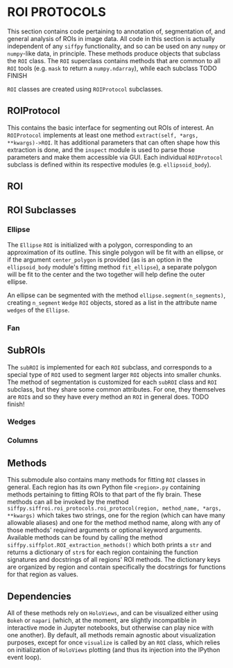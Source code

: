 # ROI PROTOCOLS

This section contains code pertaining to annotation of, segmentation of,
and general analysis of ROIs in image data. All code in this section is
actually independent of any `siffpy` functionality, and so can be used
on any `numpy` or `numpy`-like data, in principle. These methods produce
objects that subclass the `ROI` class. The `ROI` superclass contains methods
that are common to all `ROI` tools (e.g. `mask` to return a `numpy.ndarray`),
while each subclass TODO FINISH

`ROI` classes are created using `ROIProtocol` subclasses.

## ROIProtocol

This contains the basic interface for segmenting out ROIs of interest.
An `ROIProtocol` implements at least one method `extract(self, *args, **kwargs)->ROI`. It has additional parameters that can often shape how this extraction
is done, and the `inspect` module is used to parse those parameters and
make them accessible via GUI. Each individual `ROIProtocol` subclass is
defined within its respective modules (e.g. `ellipsoid_body`).

## ROI

## ROI Subclasses

### Ellipse

The `Ellipse` `ROI` is initialized with a polygon, corresponding to an approximation of its outline. This single polygon will be fit with
an ellipse, or if the argument `center_polygon` is provided (as is an option in the `ellipsoid_body` module's fitting method `fit_ellipse`),
a separate polygon will be fit to the center and the two together will help define the outer ellipse.

An ellipse can be segmented with the method `ellipse.segment(n_segments)`, creating `n_segment` `Wedge` `ROI` objects, stored as a list
in the attribute name `wedges` of the `Ellipse`.

### Fan

## SubROIs

The `subROI` is implemented for each `ROI` subclass, and corresponds to a special type of `ROI` used to segment larger `ROI`
objects into smaller chunks. The method of segmentation is customized for each `subROI` class and `ROI` subclass, but they
share some common attributes. For one, they themselves are `ROI`s and so they have every method an `ROI` in general does.
TODO finish!

### Wedges

### Columns

## Methods

This submodule also contains many methods for fitting `ROI` classes in general. Each region has its own Python file
`<region>.py` containing methods pertaining to fitting ROIs to that part of the fly brain. These methods can all be
invoked by the method `siffpy.siffroi.roi_protocols.roi_protocol(region, method_name, *args, **kwargs)` which takes
two strings, one for the region (which can have many allowable aliases) and one for the method method name, along with
any of those methods' required arguments or optional keyword arguments. Available methods can be found by calling the
method `siffpy.siffplot.ROI_extraction_methods()` which both prints a `str` and returns a dictionary of
`str`s for each region containing the function signatures and docstrings of all regions' ROI methods. The dictionary
keys are organized by region and contain specifically the docstrings for functions for that region as values.

## Dependencies

All of these methods rely on `HoloViews`, and can be visualized either
using `Bokeh` or `napari` (which, at the moment, are slightly incompatible
in interactive mode in Jupyter notebooks, but otherwise can play nice with
one another). By default, all methods remain agnostic about visualization
purposes, except for once `visualize` is called by an `ROI` class, which
relies on initialization of `HoloViews` plotting (and thus its injection
into the IPython event loop).